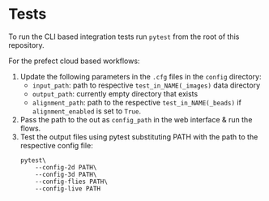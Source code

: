 # Tests

To run the CLI based integration tests run `pytest` from the root of this repository.

For the prefect cloud based workflows:
1. Update the following parameters in the `.cfg` files in the `config` directory:
	* `input_path`: path to respective `test_in_NAME(_images)` data directory
	* `output_path`: currently empty directory that exists
	* `alignment_path`: path to the respective `test_in_NAME(_beads)` if `alignment_enabled` is set to `True`.
1. Pass the path to the out as `config_path` in the web interface & run the flows.
1. Test the output files using pytest substituting PATH with the path to the respective config file:
	```
	pytest\
		--config-2d PATH\
		--config-3d PATH\
		--config-flies PATH\
		--config-live PATH
	```
